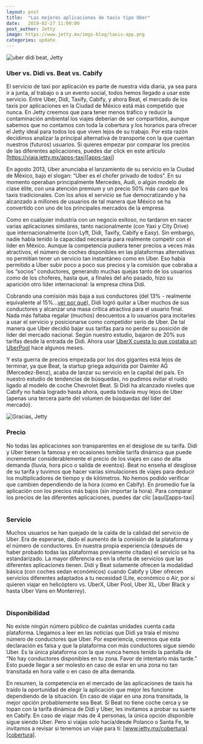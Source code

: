 ```yaml
---
layout: post
title:  "Las mejores aplicaciones de taxis tipo Uber"
date:   2019-02-27 11:00:00
post_author: Jetty
image: https://www.jetty.mx/imgs-blog/taxis-app.png
categories: update
---
```

![uber didi beat, Jetty]({{site.baseurl}}/imgs-blog/taxis-app.png)

<h3>Uber vs. Didi vs. Beat vs. Cabify</h3>

El servicio de taxi por aplicación es parte de nuestra vida diaria, ya sea para ir a junta, al trabajo o a un evento social, todos hemos llegado a usar este servicio. Entre Uber, Didi, Taxify, Cabify, y ahora Beat, el mercado de los taxis por aplicaciones en la Ciudad de México está más competido que nunca. En Jetty creemos que para tener menos tráfico y reducir la contaminación ambiental los viajes deberían de ser compartidos, aunque sabemos que no contamos con toda la cobertura y los horarios para ofrecer el Jetty ideal para todos los que viven lejos de su trabajo. Por esta razón decidimos analizar la principal alternativa de transporte con la que cuentan nuestros (futuros) usuarios. Si quieres empezar por comparar los precios de las diferentes aplicaciones, puedes dar click en este artículo [https://viaja.jetty.mx/apps-taxi][apps-taxi]

En agosto 2013, Uber anunciaba el lanzamiento de su servicio en la Ciudad de México, bajo el slogan: “Uber es el chofer privado de todos”. En su momento operaban principalmente Mercedes, Audi, o algún modelo de clase élite, con una atención premium y un precio 50% más caro que los taxis tradicionales. Con los años el servicio se fue democratizando y ha alcanzado a millones de usuarios de tal manera que México se ha convertido con uno de los principales mercados de la empresa.

Como en cualquier industria con un negocio exitoso, no tardaron en nacer varias aplicaciones similares, tanto nacionalmente (con Yaxi y City Drive) que internacionalmente (con Lyft, Didi, Taxify, Cabify e Easy). Sin embargo, nadie había tenido la capacidad necesaria para realmente competir con el líder en México. Aunque la competencia pudiera tener precios a veces más atractivos, el número de coches disponibles en las plataformas alternativas no permitían tener un servicio tan instantáneo como en Uber. Eso había permitido a Uber subir poco a poco sus precios y la comisión que cobraba a los “socios” conductores, generando muchas quejas tanto de los usuarios como de los choferes, hasta que, a finales del año pasado, hizo su aparición otro líder internacional: la empresa china Didi.

Cobrando una comisión más baja a sus conductores (del 13% - realmente equivalente al 15%...[ver por qué][apps-taxi]), Didi logró quitar a Uber muchos de sus conductores y alcanzar una masa crítica atractiva para el usuario final. Nada más faltaba regalar (muchos) descuentos a lo usuarios para incitarles a usar el servicio y posicionarse como competidor serio de Uber. De tal manera que Uber decidió bajar sus tarifas para no perder su posición de líder del mercado nacional. Según nuestro estudio, bajaron de 20% sus tarifas desde la entrada de Didi. Ahora usar [UberX cuesta lo que costaba un UberPool][apps-taxi] hace algunos meses.

Y esta guerra de precios empezada por los dos gigantes está lejos de terminar, ya que Beat, la startup griega adquirida por Daimler AG (Mercedez-Benz), acaba de lanzar su servicio en la capital del país. En nuestro estudio de tendencias de búsquedas, no pudimos evitar el ruido ligado al modelo de coche Chevrolet Beat. Si Didi ha alcanzado niveles que Cabify no había logrado hasta ahora, queda todavía muy lejos de Uber (apenas una tercera parte del volumen de búsquedas del líder del mercado).

![Gracias, Jetty]({{site.baseurl}}/imgs-blog/tendecias.png)

<h3>Precio</h3>
No todas las aplicaciones son transparentes en el desglose de su tarifa. Didi y Uber tienen la famosa y en ocasiones temible tarifa dinámica que puede incrementar considerablemente el precio de los viajes en caso de alta demanda (lluvia, hora pico o salida de eventos).
Beat no enseña el desglose de su tarifa y tuvimos que hacer varias simulaciones de viajes para deducir los multiplicadores de tiempo y de kilómetros. No hemos podido verificar que cambien dependiendo de la hora (como en Cabify). En promedio fue la aplicación con los precios más bajos (sin importar la hora). Para comparar los precios de las diferentes aplicaciones, puedes dar clic [aquí][apps-taxi]
<br><br>
<h3>Servicio</h3>
Muchos usuarios se han quejado de la caída de la calidad del servicio de Uber. Era de esperarse, dado el aumento de la comisión de la plataforma y el número de conductores. En nuestra propia experiencia (después de haber probado todas las plataformas previamente citadas) el servicio se ha estandarizado. La mayor diferencia es en la oferta de servicios que las diferentes aplicaciones tienen. Didi y Beat solamente ofrecen la modalidad básica (con coches sedan económicos) cuando Cabify y Uber ofrecen servicios diferentes adaptados a tu necesidad (Lite, económico o Air, por si quieren viajar en helicóptero vs. UberX, Uber Pool, Uber XL, Uber Black y hasta Uber Vans en Monterrey).
<br><br>
<h3>Disponibilidad</h3>
No existe ningún número público de cuántas unidades cuenta cada plataforma. Llegamos a leer en las noticias que Didi ya traía el mismo número de conductores que Uber. Por experiencia, creemos que esta declaración es falsa y que la plataforma con más conductores sigue siendo Uber. Es la única plataforma con la que nunca hemos tenido la pantalla de “No hay conductores disponibles en tu zona. Favor de intentarlo más tarde.” Esto puede llegar a ser molesto en caso de estar en una zona no tan transitada en hora valle o en caso de alta demanda.

En resumen, la competencia en el mercado de las aplicaciones de taxis ha traído la oportunidad de elegir la aplicación que mejor les funcione dependiendo de la situación. En caso de viajar en una zona transitada, la mejor opción probablemente sea Beat. Si Beat no tiene coche cerca y se topan con la tarifa dinámica de Didi y Uber, les invitamos a probar su suerte en Cabify. En caso de viajar más de 4 personas, la única opción disponible sigue siendo Uber. Pero si viajas solo hacía/desde Polanco o Santa Fe, te invitamos a revisar si tenemos un viaje para ti: [www.jetty.mx/cobertura][cobertura].

[apps-taxi]:https://viaja.jetty.mx/apps-taxi
[cobertura]:https://www.jetty.mx/cobertura
